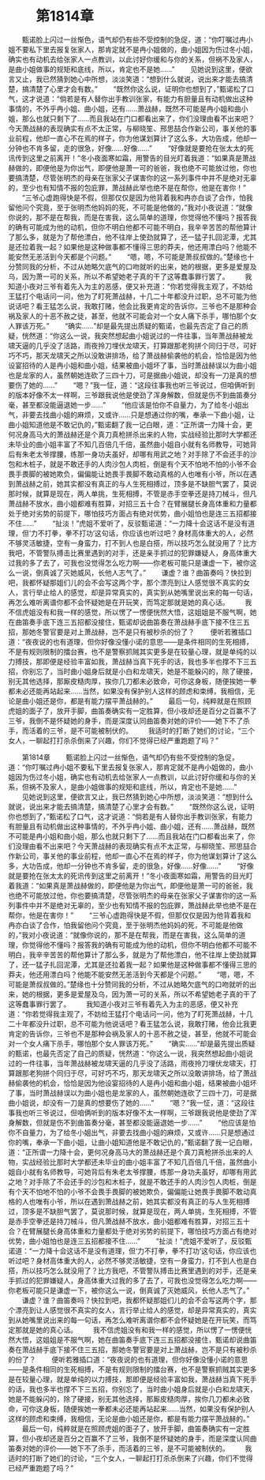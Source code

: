 # 　　第1814章
　　甄诺脸上闪过一丝惭色，语气却仍有些不受控制的急促，道：“你叮嘱过冉小姐不要私下里去报复张家人，那肯定就不是冉小姐做的，曲小姐因为伤过冬小姐，确实也有动机去给张家人一点教训，以此讨好你缓和与你的关系，但祸不及家人，是曲小姐做事的规矩和底线，所以，肯定也不是她……”
　　见她说到这里，便欲言又止，我已然猜到她心中所想，淡淡笑道：“想到什么就说，说出来才能去搞清楚，搞清楚了心里才会有数。”
　　“既然你这么说，证明你也想到了，”甄诺松了口气，这才说道：“倘若是有人替你出手教训张家，有能力有胆量且有动机做出这种事情的，不外乎冉小姐、曲小姐，还有……萧战赫，既然不可能是冉小姐和曲小姐，那么也就只剩下了……而且我站在门口都看出来了，你们没理由看不出来吧？今天萧战赫的表现确实有点不太正常，与柳晓笙、邢思喆合作新公司，事关他的事业前程，他却一直心不在焉的样子，你为他谋划算计了这么多，大功告成，他却一分钟也不肯多留，走的很急，好像……好像……”
　　“好像就是要抢在张太太的死讯传到这里之前离开！”冬小夜面寒如霜，用警告的目光盯着我道：“如果真是萧战赫做的，即便他是为你出气，即便他是萧一可的爸爸，我也绝不可能放过他，你也要搞清楚，尽管张明杰的母亲在张家父子谋害你的这一系列事件中并不是绝对无辜的，至少也有知情不报的包庇罪，萧战赫此举也绝不是在帮你，他是在害你！”
　　“三爷心虚跑得快是不假，但那仅仅是因为他背着我和冉亦白谈了合作，怕我留他问个究竟，至于张明杰他妈妈的死，不可能是他做的，”我对小夜说道：“就像你说的，那不是在帮我，而是在害我，这么简单的道理，你觉得他不懂吗？报答我的确有可能成为他的动机，但你不明白他都不可能不明白，我辛辛苦苦的帮他算计了那么多，就是为了帮他漂白，他不往岸上使劲就算了，还一猛子扎回泥潭，尤其是还拉着我一起？如果他是这种做事都不懂得三思的莽夫，他还用漂白吗？他能不能安然无恙活到今天都是个问题。”
　　“嗯，嗯，不可能是萧叔叔做的。”楚缘也十分赞同我的分析，不过从她略欠底气的口吻就听的出来，她的根据，更多是爱屋及乌，因为萧一可的关系，所以不希望她老子真的干了这等蠢事罪行罢了。
　　我知道小夜对三爷有着先入为主的恶感，便又补充道：“你若觉得我主观了，不妨给王猛打个电话问一问，他为了盯死萧战赫，十几二十年都没升过职，总不可能为他说话吧？看王猛怎么说，我敢打赌，他会比我更肯定的告诉你，三爷也不是那种会祸及家人的十恶不赦之徒，甚至，他就不可能会对一个女人痛下杀手，哪怕那个女人罪该万死。”
　　“确实……”却是最先提出质疑的甄诺，也最先否定了自己的质疑，恍然道：“你这么一说，我突然想起曲小姐说过的一件往事，当年萧战赫被龙啸天逼的几乎没了活路，雨夜拎刀埋伏龙啸天，打算跟那老狗拼个同归于尽，可好巧不巧，那天龙啸天之所以没敢讲排场，给了萧战赫偷袭他的机会，恰恰是因为他设宴招待的人是冉小姐和曲小姐，结果被曲小姐坏了事，当时萧战赫误以为曲小姐也是龙家的人，虽然朝她连砍了三四十刀，可是据曲小姐说，却没有一刀是真的想要伤了她的……”
　　“嗯？”我一怔，道：“这段往事我也听三爷说过，但咱俩听到的版本好像不太一样啊，三爷跟我说他是使劲了浑身解数，但就是伤不到曲笛奏分毫，甚至都没能逼退她一步……”
　　“他应该是怕你不自量力，为了给冬小姐出气，非要去找曲小姐的麻烦，又或许……只是想通过你的嘴，奉承一下曲小姐，让曲小姐知道他是不敢记仇的，”甄诺翻了我一记白眼，道：“正所谓一力降十会，更何况身高马大的萧战赫还是个真刀真枪拼杀出来的人物，实战经验比那时大学都还未毕业的曲小姐丰富了不知几百倍几千倍，虽然曲小姐自小就有名师教导，可她背后有朱老太爷撑腰，练那一身功夫虽好，却哪有用武之地？对手除了不会还手的沙包和木桩子，就是不敢还手的人肉沙包人肉桩，倒是有个天不怕地不怕的小爷不会畏手畏脚的被她欺负，偏偏能让她畏手畏脚不敢动真格的人也唯有小爷，所以在遇到萧战赫之前，她其实都没有真正的与人生死相搏过，顶多是不缺胆气罢了，莫说那时候，就算是现在，两人单挑，生死相搏，不管是赤手空拳还是持刀械斗，但凡萧战赫不放水，曲小姐都难有胜算，对招三五十合？在臂展腿长身高体重和力量都处于绝对劣势的前提下，哪怕技巧方面占有绝对优势，曲小姐怕也是连三五招都接不住……”
　　“扯淡！”虎姐不爱听了，反驳甄诺道：“一力降十会这话不是没有道理，但‘力不打拳，拳不打功’这句话，你应该也听过吧？身材高体重大的人，必然不够灵活敏捷，空有一身蛮力，打不到人也是白搭，所以技巧怎么就没用了？比方我吧，不管警队搏击比赛里遇到的对手，还是亲手抓过的犯罪嫌疑人，身高体重大过我的多了去了，可我也没觉得怎么吃力啊——你老板可能只是谦虚一下，被你这么一说，倒真诚了灭她威风，长他人志气了。”
　　谦虚？谁？曲笛奏吗？快拉到吧，我都怀疑那姐们儿的会不会写这两个字，那个漂亮到让人感觉很不真实的女人，言行举止给人的感觉，却是异常真实的，真实到从她嘴里说出来的每一句话，再怎么难听离谱你都不会怀疑她是在开玩笑，而笃定那就是她的真心话。
　　我不信虎姐没有和我一样的感觉，所以愣了一愣便恍然大悟，这姐姐是不服气啊，她在曲笛奏手底下连三五招都没接住，甄诺却说曲笛奏在萧战赫手底下接不住三五招，那她冬警官要是对上萧战赫，岂不是只有被秒杀的份了？
　　便听若雅插口道：“夜夜说的也有道理，但你好像没懂小诺的意思——是条件相同的生死相搏，不是有规则限制的擂台赛，也不是警察抓贼其实更多是在较量心理，就是单纯的以力搏技，那即便是经验丰富如我，萧战赫当真下死手的话，我也多半也撑不下三五招，你别忘了，当时曲小姐身后就是小白和龙啸天，她是不能躲闪的，除了硬接，别无其他选择，那厮皮糙肉厚，挨你几刀都未必致命，可你这身板，随便挨她一拳都未必还能再站起来……当然，如果没有保护别人这样的顾虑和束缚，我相信，无论是曲小姐还是你，都是有能力摆平萧战赫的。”
　　最后一句，纯粹就是在照顾虎姐的面子了，放开手脚，曲笛奏确实有一定胜算，但小夜却还是百分之百赢不了三爷，我倒不是怀疑她的身手，而是深度认同曲笛奏对她的评价——她下不了杀手，而活着的三爷，是不可能被制伏的。
　　我适时的打断了她们的讨论，“三个女人，一聊起打打杀杀倒来了兴趣，你们不觉得已经严重跑题了吗？”

　　第1814章
　　甄诺脸上闪过一丝惭色，语气却仍有些不受控制的急促，道：“你叮嘱过冉小姐不要私下里去报复张家人，那肯定就不是冉小姐做的，曲小姐因为伤过冬小姐，确实也有动机去给张家人一点教训，以此讨好你缓和与你的关系，但祸不及家人，是曲小姐做事的规矩和底线，所以，肯定也不是她……”
　　见她说到这里，便欲言又止，我已然猜到她心中所想，淡淡笑道：“想到什么就说，说出来才能去搞清楚，搞清楚了心里才会有数。”
　　“既然你这么说，证明你也想到了，”甄诺松了口气，这才说道：“倘若是有人替你出手教训张家，有能力有胆量且有动机做出这种事情的，不外乎冉小姐、曲小姐，还有……萧战赫，既然不可能是冉小姐和曲小姐，那么也就只剩下了……而且我站在门口都看出来了，你们没理由看不出来吧？今天萧战赫的表现确实有点不太正常，与柳晓笙、邢思喆合作新公司，事关他的事业前程，他却一直心不在焉的样子，你为他谋划算计了这么多，大功告成，他却一分钟也不肯多留，走的很急，好像……好像……”
　　“好像就是要抢在张太太的死讯传到这里之前离开！”冬小夜面寒如霜，用警告的目光盯着我道：“如果真是萧战赫做的，即便他是为你出气，即便他是萧一可的爸爸，我也绝不可能放过他，你也要搞清楚，尽管张明杰的母亲在张家父子谋害你的这一系列事件中并不是绝对无辜的，至少也有知情不报的包庇罪，萧战赫此举也绝不是在帮你，他是在害你！”
　　“三爷心虚跑得快是不假，但那仅仅是因为他背着我和冉亦白谈了合作，怕我留他问个究竟，至于张明杰他妈妈的死，不可能是他做的，”我对小夜说道：“就像你说的，那不是在帮我，而是在害我，这么简单的道理，你觉得他不懂吗？报答我的确有可能成为他的动机，但你不明白他都不可能不明白，我辛辛苦苦的帮他算计了那么多，就是为了帮他漂白，他不往岸上使劲就算了，还一猛子扎回泥潭，尤其是还拉着我一起？如果他是这种做事都不懂得三思的莽夫，他还用漂白吗？他能不能安然无恙活到今天都是个问题。”
　　“嗯，嗯，不可能是萧叔叔做的。”楚缘也十分赞同我的分析，不过从她略欠底气的口吻就听的出来，她的根据，更多是爱屋及乌，因为萧一可的关系，所以不希望她老子真的干了这等蠢事罪行罢了。
　　我知道小夜对三爷有着先入为主的恶感，便又补充道：“你若觉得我主观了，不妨给王猛打个电话问一问，他为了盯死萧战赫，十几二十年都没升过职，总不可能为他说话吧？看王猛怎么说，我敢打赌，他会比我更肯定的告诉你，三爷也不是那种会祸及家人的十恶不赦之徒，甚至，他就不可能会对一个女人痛下杀手，哪怕那个女人罪该万死。”
　　“确实……”却是最先提出质疑的甄诺，也最先否定了自己的质疑，恍然道：“你这么一说，我突然想起曲小姐说过的一件往事，当年萧战赫被龙啸天逼的几乎没了活路，雨夜拎刀埋伏龙啸天，打算跟那老狗拼个同归于尽，可好巧不巧，那天龙啸天之所以没敢讲排场，给了萧战赫偷袭他的机会，恰恰是因为他设宴招待的人是冉小姐和曲小姐，结果被曲小姐坏了事，当时萧战赫误以为曲小姐也是龙家的人，虽然朝她连砍了三四十刀，可是据曲小姐说，却没有一刀是真的想要伤了她的……”
　　“嗯？”我一怔，道：“这段往事我也听三爷说过，但咱俩听到的版本好像不太一样啊，三爷跟我说他是使劲了浑身解数，但就是伤不到曲笛奏分毫，甚至都没能逼退她一步……”
　　“他应该是怕你不自量力，为了给冬小姐出气，非要去找曲小姐的麻烦，又或许……只是想通过你的嘴，奉承一下曲小姐，让曲小姐知道他是不敢记仇的，”甄诺翻了我一记白眼，道：“正所谓一力降十会，更何况身高马大的萧战赫还是个真刀真枪拼杀出来的人物，实战经验比那时大学都还未毕业的曲小姐丰富了不知几百倍几千倍，虽然曲小姐自小就有名师教导，可她背后有朱老太爷撑腰，练那一身功夫虽好，却哪有用武之地？对手除了不会还手的沙包和木桩子，就是不敢还手的人肉沙包人肉桩，倒是有个天不怕地不怕的小爷不会畏手畏脚的被她欺负，偏偏能让她畏手畏脚不敢动真格的人也唯有小爷，所以在遇到萧战赫之前，她其实都没有真正的与人生死相搏过，顶多是不缺胆气罢了，莫说那时候，就算是现在，两人单挑，生死相搏，不管是赤手空拳还是持刀械斗，但凡萧战赫不放水，曲小姐都难有胜算，对招三五十合？在臂展腿长身高体重和力量都处于绝对劣势的前提下，哪怕技巧方面占有绝对优势，曲小姐怕也是连三五招都接不住……”
　　“扯淡！”虎姐不爱听了，反驳甄诺道：“一力降十会这话不是没有道理，但‘力不打拳，拳不打功’这句话，你应该也听过吧？身材高体重大的人，必然不够灵活敏捷，空有一身蛮力，打不到人也是白搭，所以技巧怎么就没用了？比方我吧，不管警队搏击比赛里遇到的对手，还是亲手抓过的犯罪嫌疑人，身高体重大过我的多了去了，可我也没觉得怎么吃力啊——你老板可能只是谦虚一下，被你这么一说，倒真诚了灭她威风，长他人志气了。”
　　谦虚？谁？曲笛奏吗？快拉到吧，我都怀疑那姐们儿的会不会写这两个字，那个漂亮到让人感觉很不真实的女人，言行举止给人的感觉，却是异常真实的，真实到从她嘴里说出来的每一句话，再怎么难听离谱你都不会怀疑她是在开玩笑，而笃定那就是她的真心话。
　　我不信虎姐没有和我一样的感觉，所以愣了一愣便恍然大悟，这姐姐是不服气啊，她在曲笛奏手底下连三五招都没接住，甄诺却说曲笛奏在萧战赫手底下接不住三五招，那她冬警官要是对上萧战赫，岂不是只有被秒杀的份了？
　　便听若雅插口道：“夜夜说的也有道理，但你好像没懂小诺的意思——是条件相同的生死相搏，不是有规则限制的擂台赛，也不是警察抓贼其实更多是在较量心理，就是单纯的以力搏技，那即便是经验丰富如我，萧战赫当真下死手的话，我也多半也撑不下三五招，你别忘了，当时曲小姐身后就是小白和龙啸天，她是不能躲闪的，除了硬接，别无其他选择，那厮皮糙肉厚，挨你几刀都未必致命，可你这身板，随便挨她一拳都未必还能再站起来……当然，如果没有保护别人这样的顾虑和束缚，我相信，无论是曲小姐还是你，都是有能力摆平萧战赫的。”
　　最后一句，纯粹就是在照顾虎姐的面子了，放开手脚，曲笛奏确实有一定胜算，但小夜却还是百分之百赢不了三爷，我倒不是怀疑她的身手，而是深度认同曲笛奏对她的评价——她下不了杀手，而活着的三爷，是不可能被制伏的。
　　我适时的打断了她们的讨论，“三个女人，一聊起打打杀杀倒来了兴趣，你们不觉得已经严重跑题了吗？”
